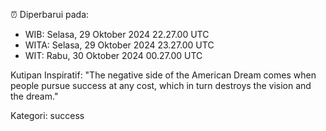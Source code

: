 ⏰ Diperbarui pada:
- WIB: Selasa, 29 Oktober 2024 22.27.00 UTC
- WITA: Selasa, 29 Oktober 2024 23.27.00 UTC
- WIT: Rabu, 30 Oktober 2024 00.27.00 UTC

Kutipan Inspiratif:
"The negative side of the American Dream comes when people pursue success at any cost, which in turn destroys the vision and the dream."


Kategori: success

